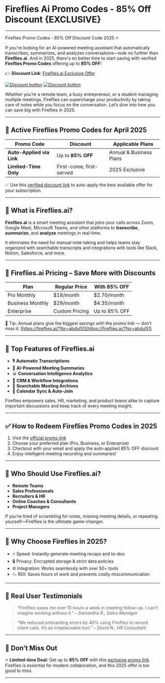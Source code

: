# Fireflies Ai Promo Codes - 85% Off Discount {EXCLUSIVE}
---
Fireflies Promo Codes - 85% Off Discount Code 2025 🔥

If you're looking for an AI-powered meeting assistant that automatically transcribes, summarizes, and analyzes conversations—look no further than **Fireflies.ai**. And in 2025, there's no better time to start saving with verified **Fireflies Promo Codes** offering up to **85% OFF**!

👉 **Discount Link**: [Fireflies.ai Exclusive Offer](https://fireflies.ai/?fpr=abdul56)

[![Discount button](https://github.com/user-attachments/assets/8ba835f2-8890-47da-9f69-c6be66980d77)](https://fireflies.ai/?fpr=abdul56)
[![Discount button](https://github.com/user-attachments/assets/0f68e412-3dc9-4f5b-9f8a-b356806704ba)](https://fireflies.ai/?fpr=abdul56)


Whether you’re a remote team, a busy entrepreneur, or a student managing multiple meetings, Fireflies can supercharge your productivity by taking care of notes while you focus on the conversation. Let’s dive into how you can save big with Fireflies in 2025.

---

## 🔑 Active Fireflies Promo Codes for April 2025

| Promo Code | Discount | Applicable Plans |
|------------|----------|------------------|
| **Auto-Applied via Link** | Up to **85% OFF** | Annual & Business Plans |
| **Limited-Time Only** | First-come, first-served | 2025 Exclusive |

✅ Use this [verified discount link](https://fireflies.ai/?fpr=abdul51) to auto-apply the best available offer for your subscription.

---

## 🤖 What is Fireflies.ai?

**Fireflies.ai** is a smart meeting assistant that joins your calls across Zoom, Google Meet, Microsoft Teams, and other platforms to **transcribe**, **summarize**, and **analyze** meetings in real-time.

It eliminates the need for manual note-taking and helps teams stay organized with searchable transcripts and integrations with tools like Slack, Notion, Salesforce, and more.

---

## 💸 Fireflies.ai Pricing – Save More with Discounts

| Plan | Regular Price | With 85% OFF |
|------|----------------|----------------|
| Pro Monthly | $18/month | $2.70/month |
| Business Monthly | $29/month | $4.35/month |
| Enterprise | Custom Pricing | Up to 85% OFF |

📌 Tip: Annual plans give the biggest savings with the promo link — don’t miss it: [https://fireflies.ai/?fpr=abdul51](https://fireflies.ai/?fpr=abdul51)

---

## 🚀 Top Features of Fireflies.ai

- 🎙️ **Automatic Transcriptions**
- 🧠 **AI-Powered Meeting Summaries**
- 📊 **Conversation Intelligence Analytics**
- 🔗 **CRM & Workflow Integrations**
- 💬 **Searchable Meeting Archives**
- 📅 **Calendar Sync & Auto-Join**

Fireflies empowers sales, HR, marketing, and product teams alike to capture important discussions and keep track of every meeting insight.

---

## ✅ How to Redeem Fireflies Promo Codes in 2025

1. Visit the [official promo link](https://fireflies.ai/?fpr=abdul51)
2. Choose your preferred plan (Pro, Business, or Enterprise)
3. Checkout with your email and apply the auto-applied 85% OFF discount
4. Enjoy intelligent meeting recording and summaries!

---

## 🧠 Who Should Use Fireflies.ai?

- **Remote Teams**
- **Sales Professionals**
- **Recruiters & HR**
- **Online Coaches & Consultants**
- **Project Managers**

If you’re tired of scrambling for notes, missing meeting details, or repeating yourself—Fireflies is the ultimate game-changer.

---

## 🎯 Why Choose Fireflies in 2025?

- ⚡ Speed: Instantly generate meeting recaps and to-dos
- 🔒 Privacy: Encrypted storage & strict data policies
- 🌐 Integration: Works seamlessly with over 50+ tools
- 📉 ROI: Saves hours of work and prevents costly miscommunication

---

## 👥 Real User Testimonials

> “Fireflies saves me over 10 hours a week in meeting follow-up. I can't imagine working without it.” – *Samantha R., Sales Manager*

> “We reduced onboarding errors by 40% using Fireflies to record client calls. It’s an irreplaceable tool.” – *David N., HR Consultant*

---

## 🚨 Don’t Miss Out

🔥 **Limited-time Deal:** Get up to **85% OFF** with this [exclusive promo link](https://fireflies.ai/?fpr=abdul51). Fireflies is essential for modern collaboration, and this 2025 offer is too good to miss.

---
